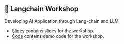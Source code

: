 ## 🧠 Langchain Workshop

Developing AI Application through Lang-chain and LLM

- [Slides](/slides) contains slides for the workshop.
- [Code](/code) contains demo code for the workshop.
